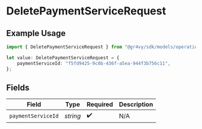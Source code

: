 # DeletePaymentServiceRequest

## Example Usage

```typescript
import { DeletePaymentServiceRequest } from "@gr4vy/sdk/models/operations";

let value: DeletePaymentServiceRequest = {
    paymentServiceId: "f5fd9425-9c0b-436f-a5ea-944f3b756c11",
};
```

## Fields

| Field              | Type               | Required           | Description        |
| ------------------ | ------------------ | ------------------ | ------------------ |
| `paymentServiceId` | *string*           | :heavy_check_mark: | N/A                |